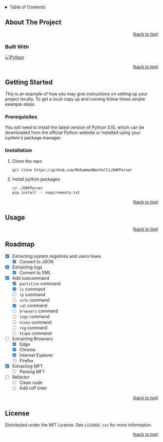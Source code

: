 <a name="readme-top"></a>
<!-- TABLE OF CONTENTS -->
<details>
  <summary>Table of Contents</summary>
  <ol>
    <li>
      <a href="#about-the-project">About The Project</a>
      <ul>
        <li><a href="#built-with">Built With</a></li>
      </ul>
    </li>
    <li>
      <a href="#getting-started">Getting Started</a>
      <ul>
        <li><a href="#prerequisites">Prerequisites</a></li>
        <li><a href="#installation">Installation</a></li>
      </ul>
    </li>
    <li><a href="#usage">Usage</a></li>
    <li><a href="#roadmap">Roadmap</a></li>
    <li><a href="#license">License</a></li>
  </ol>
</details>



<!-- ABOUT THE PROJECT -->
## About The Project


<p align="right">(<a href="#readme-top">back to top</a>)</p>



### Built With


[![Python][Python]][Python]

<p align="right">(<a href="#readme-top">back to top</a>)</p>



<!-- GETTING STARTED -->
## Getting Started

This is an example of how you may give instructions on setting up your project locally.
To get a local copy up and running follow these simple example steps.

### Prerequisites

You will need to install the latest version of Python 3.10, which can be downloaded from the official Python website or installed using your system's package manager.

### Installation

1. Clone the repo
   ```sh
   git clone https://github.com/MohammedBenhelli/EWFParser
   ```
2. Install python packages
   ```sh
   cd ./EWFParser
   pip install -r requirements.txt
   ```

<p align="right">(<a href="#readme-top">back to top</a>)</p>



<!-- USAGE EXAMPLES -->
## Usage


<p align="right">(<a href="#readme-top">back to top</a>)</p>



<!-- ROADMAP -->
## Roadmap

- [x] Extracting system registries and users hives
  - [x] Convert to JSON
- [x] Extracting logs
  - [x] Convert to XML
- [x] Add subcommand
  - [x] `partition` command
  - [x] `ls` command
  - [ ] `cp` command
  - [ ] `info` command
  - [x] `cat` command
  - [ ] `browsers` command
  - [ ] `logs` command
  - [ ] `hives` command
  - [ ] `reg` command
  - [ ] `ktape` command
- [ ] Extracting Browsers
    - [x] Edge
    - [x] Chrome
    - [x] Internet Explorer
    - [ ] Firefox
- [x] Extracting MFT
    - [ ] Parsing MFT
- [ ] Refactor
  - [ ] Clean code
  - [ ] Add ruff linter

<p align="right">(<a href="#readme-top">back to top</a>)</p>



<!-- LICENSE -->
## License

Distributed under the MIT License. See `LICENSE.txt` for more information.

<p align="right">(<a href="#readme-top">back to top</a>)</p>




<!-- MARKDOWN LINKS & IMAGES -->
[Python]: https://img.shields.io/badge/python-000000?style=for-the-badge&logo=python&logoColor=yellow
